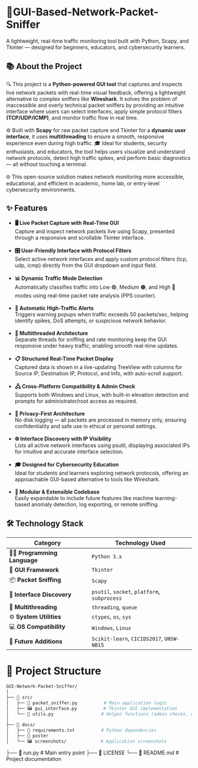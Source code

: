 # 🚦GUI-Based-Network-Packet-Sniffer
A lightweight, real-time traffic monitoring tool built with Python, Scapy, and Tkinter — designed for beginners, educators, and cybersecurity learners.
## 📚 About the Project
🔍 This project is a **Python-powered GUI tool** that captures and inspects live network packets with real-time visual feedback, offering a lightweight alternative to complex sniffers like **Wireshark**. It solves the problem of inaccessible and overly technical packet sniffers by providing an intuitive interface where users can select interfaces, apply simple protocol filters **(TCP/UDP/ICMP)**, and monitor traffic flow in real time.
<br> <br>
⚙️ Built with **Scapy** for raw packet capture and Tkinter for a **dynamic user interface**, it uses **multithreading** to ensure a smooth, responsive experience even during high traffic.
🎓 Ideal for students, security enthusiasts, and educators, the tool helps users visualize and understand network protocols, detect high traffic spikes, and perform basic diagnostics — all without touching a terminal.
<br><br>
🌐 This open-source solution makes network monitoring more accessible, educational, and efficient in academic, home lab, or entry-level cybersecurity environments. 

## ✨ Features
- **🖥️ Live Packet Capture with Real-Time GUI** <br>
Capture and inspect network packets live using Scapy, presented through a responsive and scrollable Tkinter interface.
<br> <br>
- **🎛️ User-Friendly Interface with Protocol Filters** <br>
Select active network interfaces and apply custom protocol filters (tcp, udp, icmp) directly from the GUI dropdown and input field.
<br><br>
- **📊 Dynamic Traffic Mode Detection** <br>
Automatically classifies traffic into Low 🟢, Medium 🟠, and High 🔴 modes using real-time packet rate analysis (PPS counter).
<br><br>
- **🚨 Automatic High-Traffic Alerts** <br>
Triggers warning popups when traffic exceeds 50 packets/sec, helping identify spikes, DoS attempts, or suspicious network behavior.
<br><br>
- **🔄 Multithreaded Architecture** <br>
Separate threads for sniffing and rate monitoring keep the GUI responsive under heavy traffic, enabling smooth real-time updates.
<br><br>
- **📋 Structured Real-Time Packet Display** <br>
Captured data is shown in a live-updating TreeView with columns for Source IP, Destination IP, Protocol, and Info, with auto-scroll support.
<br><br>
- **🖧 Cross-Platform Compatibility & Admin Check** <br>
Supports both Windows and Linux, with built-in elevation detection and prompts for administrator/root access as required.
<br><br>
- **🔐 Privacy-First Architecture** <br>
No disk logging — all packets are processed in memory only, ensuring confidentiality and safe use in ethical or personal settings.
<br><br>
- **🌐 Interface Discovery with IP Visibility** <br>
Lists all active network interfaces using psutil, displaying associated IPs for intuitive and accurate interface selection.
<br><br>
- **🎓 Designed for Cybersecurity Education** <br>
Ideal for students and learners exploring network protocols, offering an approachable GUI-based alternative to tools like Wireshark.
<br><br>
- **🧩 Modular & Extensible Codebase** <br>
Easily expandable to include future features like machine learning-based anomaly detection, log exporting, or remote sniffing.

## 🛠️ Technology Stack

| Category                | Technology Used                                |
|-------------------------|-----------------------------------------------|
| 🧑‍💻 **Programming Language** | `Python 3.x` |
| 🎨 **GUI Framework**         | `Tkinter` |
| 📦 **Packet Sniffing**       | `Scapy` |
| 🔎 **Interface Discovery**   | `psutil`, `socket`, `platform`, `subprocess` |
| 🔀 **Multithreading**        | `threading`, `queue` |
| ⚙️ **System Utilities**      | `ctypes`, `os`, `sys` |
| 💻 **OS Compatibility**     | `Windows`, `Linux` |
| 🧪 **Future Additions**      | `Scikit-learn`, `CICIDS2017`, `UNSW-NB15` |

# 📁 Project Structure

```bash
GUI-Network-Packet-Sniffer/
│
├── 📂 src/
│   ├── 🐍 packet_sniffer.py          # Main application logic
│   ├── 🖼️ gui_interface.py          # Tkinter GUI implementation
│   └── 🔧 utils.py                  # Helper functions (admin checks, etc.)
│
├── 📂 docs/
│   ├── 📜 requirements.txt          # Python dependencies
│   ├── 📘 poster                    
│   └── 🖼️ screenshots/             # Application screenshots
```
├── 🚀 run.py                        # Main entry point
├── 📜 LICENSE
└── 📖 README.md                     # Project documentation
